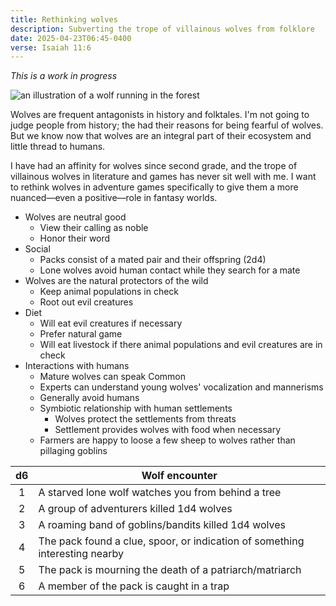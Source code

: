 ```yaml
---
title: Rethinking wolves
description: Subverting the trope of villainous wolves from folklore
date: 2025-04-23T06:45-0400
verse: Isaiah 11:6
---
```


<call-out type="info">

_This is a work in progress_

</call-out>

<img src="https://upload.wikimedia.org/wikipedia/commons/thumb/9/90/Wolf%2C_from_the_Quadrupeds_series_%28N21%29_for_Allen_%26_Ginter_Cigarettes_MET_DP835146.jpg/960px-Wolf%2C_from_the_Quadrupeds_series_%28N21%29_for_Allen_%26_Ginter_Cigarettes_MET_DP835146.jpg" alt="an illustration of a wolf running in the forest" />

Wolves are frequent antagonists in history and folktales. I'm not going to judge
people from history; the had their reasons for being fearful of wolves. But we
know now that wolves are an integral part of their ecosystem and little thread
to humans.

I have had an affinity for wolves since second grade, and the trope of
villainous wolves in literature and games has never sit well with me. I want to
rethink wolves in adventure games specifically to give them a more nuanced—even
a positive—role in fantasy worlds.

- Wolves are neutral good
  - View their calling as noble
  - Honor their word
- Social
  - Packs consist of a mated pair and their offspring (2d4)
  - Lone wolves avoid human contact while they search for a mate
- Wolves are the natural protectors of the wild
  - Keep animal populations in check
  - Root out evil creatures
- Diet
  - Will eat evil creatures if necessary
  - Prefer natural game
  - Will eat livestock if there animal populations and evil creatures are in
    check
- Interactions with humans
  - Mature wolves can speak Common
  - Experts can understand young wolves' vocalization and mannerisms
  - Generally avoid humans
  - Symbiotic relationship with human settlements
    - Wolves protect the settlements from threats
    - Settlement provides wolves with food when necessary
  - Farmers are happy to loose a few sheep to wolves rather than pillaging
    goblins

| d6  | Wolf encounter                                                              |
| :-: | --------------------------------------------------------------------------- |
|  1  | A starved lone wolf watches you from behind a tree                          |
|  2  | A group of adventurers killed 1d4 wolves                                    |
|  3  | A roaming band of goblins/bandits killed 1d4 wolves                         |
|  4  | The pack found a clue, spoor, or indication of something interesting nearby |
|  5  | The pack is mourning the death of a patriarch/matriarch                     |
|  6  | A member of the pack is caught in a trap                                    |
